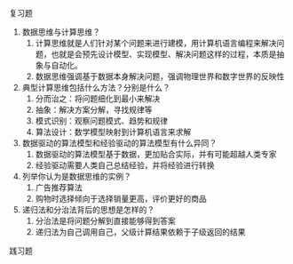 复习题

1. 数据思维与计算思维？
   1. 计算思维就是人们针对某个问题来进行建模，用计算机语言编程来解决问题，也就是会预先设计模型、实现模型、解决问题这样的过程，本质是抽象与自动化。
   2. 数据思维强调基于数据本身解决问题，强调物理世界和数字世界的反映性
2. 典型计算思维包括什么方法？分别是什么？
   1. 分而治之：将问题细化到最小来解决
   2. 抽象：解决方案分解，寻找规律等
   3. 模式识别：观察问题模式、趋势和规律
   4. 算法设计：数学模型映射到计算机语言来求解
3. 数据驱动的算法模型和经验驱动的算法模型有什么异同？
   1. 数据驱动的算法模型基于数据，更加贴合实际，并有可能超越人类专家
   2. 经验驱动需要人类自己总结经验，并将经验进行转换
4. 列举你认为是数据思维的实例？
   1. 广告推荐算法
   2. 购物时选择倾向于选择销量更高，评价更好的商品
5. 递归法和分治法背后的思想是怎样的？
   1. 分治法是将问题分解到直接能够得到答案
   2. 递归法为自己调用自己，父级计算结果依赖于子级返回的结果

践习题

